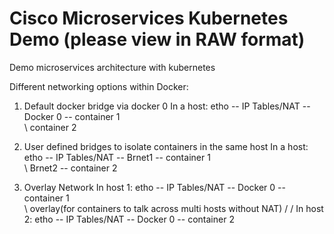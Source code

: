 # Cisco Microservices Kubernetes Demo (please view in RAW format)

Demo microservices architecture with kubernetes

Different networking options within Docker:
1) Default docker bridge via docker 0
In a host: etho -- IP Tables/NAT -- Docker 0 -- container 1
                                             \
                                              \ container 2
                                              
2) User defined bridges to isolate containers in the same host
In a host: etho -- IP Tables/NAT -- Brnet1 -- container 1
                                 \
                                  \ Brnet2 -- container 2
                                  
3) Overlay Network
In host 1: etho -- IP Tables/NAT -- Docker 0 -- container 1
                                                           \
                                                             \ 
                                                               overlay(for containers to talk across multi hosts without NAT)
                                                               /
                                                              /
In host 2: etho -- IP Tables/NAT -- Docker 0 -- container 2
